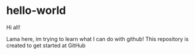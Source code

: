 # hello-world

Hi all!

Lama here, im trying to learn what I can do with github!
This repository is created to get started at GitHub
